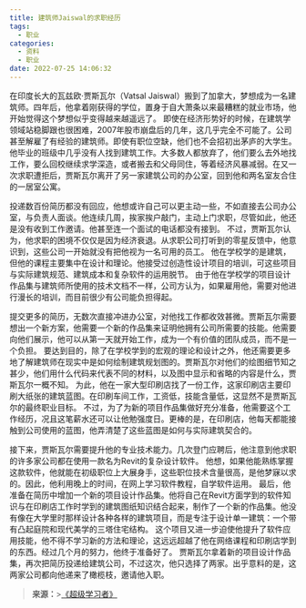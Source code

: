 ```yaml
---
title: 建筑师Jaiswal的求职经历
tags:
  - 职业
categories:
  - 资料
  - 职业
date: 2022-07-25 14:06:32
---
```


在印度长大的瓦兹欧·贾斯瓦尔（Vatsal Jaiswal）搬到了加拿大，梦想成为一名建筑师。四年后，他拿着刚获得的学位，置身于自大萧条以来最糟糕的就业市场，他开始觉得这个梦想似乎变得越来越遥远了。<!--more-->
即使在经济形势好的时候，在建筑学领域站稳脚跟也很困难，2007年股市崩盘后的几年，这几乎完全不可能了。公司甚至解雇了有经验的建筑师。即使有职位空缺，他们也不会招初出茅庐的大学生。
他毕业的班级中几乎没有人找到建筑工作。大多数人都放弃了，他们要么去外地找工作，要么回校继续求学深造，或者搬去和父母同住，等着经济风暴减弱。在又一次求职遭拒后，贾斯瓦尔离开了另一家建筑公司的办公室，回到他和两名室友合住的一居室公寓。

投递数百份简历都没有回应，他想或许自己可以更主动一些，不如直接去公司办公室，与负责人面谈。他连续几周，挨家挨户敲门，主动上门求职，尽管如此，他还是没有收到工作邀请。他甚至连一个面试的电话都没有接到。
不过，贾斯瓦尔认为，他求职的困境不仅仅是因为经济衰退。从求职公司打听到的零星反馈中，他意识到，这些公司一开始就没有把他视为一名可用的员工。
他在学校学的是建筑，但他的课程主要集中在设计和理论。他接受过创造性设计项目的培训，可这些项目与实际建筑规范、建筑成本和复杂软件的运用脱节。
由于他在学校学的项目设计作品集与建筑师所使用的技术文档不一样，公司方认为，如果雇用他，需要对他进行漫长的培训，而目前很少有公司能负担得起。

提交更多的简历，无数次直接冲进办公室，对他找工作都收效甚微。贾斯瓦尔需要想出一个新方案，他需要一个新的作品集来证明他拥有公司所需要的技能。他需要向他们展示，他可以从第一天就开始工作，成为一个有价值的团队成员，而不是一个负担。
要达到目的，除了在学校学到的宏观的理论和设计之外，他还需要更多地了解建筑师在现实中是如何绘制建筑规划图的。贾斯瓦尔对他们的绘图细节知之甚少，他们用什么代码来代表不同的材料，以及图中显示和省略的内容是什么，贾斯瓦尔一概不知。
为此，他在一家大型印刷店找了一份工作，这家印刷店主要印刷大纸张的建筑蓝图。在印刷车间工作，工资低，技能含量低，这显然不是贾斯瓦尔的最终职业目标。
不过，为了为新的项目作品集做好充分准备，他需要这个工作经历，况且这笔薪水还可以让他勉强度日。更棒的是，在印刷店，他每天都能接触到公司使用的蓝图，他弄清楚了这些蓝图是如何与实际建筑契合的。

接下来，贾斯瓦尔需要提升他的专业技术能力。几次登门应聘后，他注意到他求职的许多家公司都在使用一款名为Revit的复杂设计软件。
他想，如果他能熟练掌握这款软件，他就能在初级职位上大展身手，这些职位技术含量很高，是他梦寐以求的。因此，他利用晚上的时间，在网上学习软件教程，自学软件运用。
最后，他准备在简历中增加一个新的项目设计作品集。他将自己在Revit方面学到的软件知识与在印刷店工作时学到的建筑图纸知识结合起来，制作了一个新的作品集。他没有像在大学里时那样设计各种各样的建筑项目，而是专注于设计单一建筑：一个带有凸起庭院和现代美学的三塔住宅结构。
这个项目又进一步迫使他提升了软件应用技能，他不得不学习新的方法和理论，这远远超越了他在网络课程和印刷店学到的东西。经过几个月的努力，他终于准备好了。
贾斯瓦尔拿着新的项目设计作品集，再次把简历投递给建筑公司，不过这次，他只选择了两家。出乎意料的是，这两家公司都向他递来了橄榄枝，邀请他入职。

>**来源：**>[《超级学习者》](https://yamaeye.github.io/docs/#/读书/学习/超级学习者)